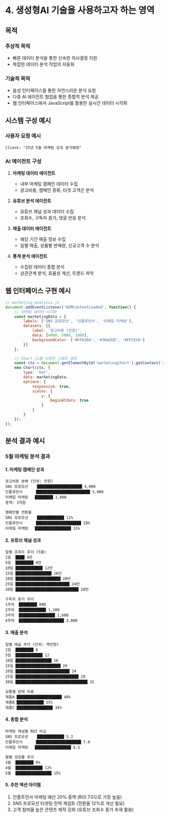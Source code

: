 # 4. 생성형AI 기술을 사용하고자 하는 영역

## 목적
### 추상적 목적
- 빠른 데이터 분석을 통한 신속한 의사결정 지원
- 복잡한 데이터 분석 작업의 자동화

### 기술적 목적
- 음성 인터페이스를 통한 자연스러운 분석 요청
- 다중 AI 에이전트 협업을 통한 종합적 분석 제공
- 웹 인터페이스에서 JavaScript를 활용한 실시간 데이터 시각화

## 시스템 구성 예시

### 사용자 요청 예시
```
Client: "25년 5월 마케팅 성과 분석해줘"
```

### AI 에이전트 구성
1. **마케팅 데이터 에이전트**
   - 내부 마케팅 캠페인 데이터 수집
   - 광고비용, 캠페인 종류, 타겟 고객군 분석

2. **유튜브 분석 에이전트**
   - 유튜브 채널 성과 데이터 수집
   - 조회수, 구독자 증가, 댓글 반응 분석

3. **매출 데이터 에이전트**
   - 해당 기간 매출 정보 수집
   - 일별 매출, 상품별 판매량, 신규고객 수 분석

4. **통계 분석 에이전트**
   - 수집된 데이터 종합 분석
   - 상관관계 분석, 효율성 계산, 트렌드 파악

## 웹 인터페이스 구현 예시

```javascript
// marketing-analysis.js
document.addEventListener('DOMContentLoaded', function() {
    // 마케팅 데이터 시각화
    const marketingData = {
        labels: ['SNS 프로모션', '인플루언서', '이메일 마케팅'],
        datasets: [{
            label: '광고비용 (만원)',
            data: [4000, 5000, 1000],
            backgroundColor: ['#FF6384', '#36A2EB', '#FFCE56']
        }]
    };

    // Chart.js를 사용한 그래프 생성
    const ctx = document.getElementById('marketingChart').getContext('2d');
    new Chart(ctx, {
        type: 'bar',
        data: marketingData,
        options: {
            responsive: true,
            scales: {
                y: {
                    beginAtZero: true
                }
            }
        }
    });
});
```

## 분석 결과 예시

### 5월 마케팅 분석 결과

#### 1. 마케팅 캠페인 성과
```
광고비용 분배 (단위: 만원)
SNS 프로모션    ████████████████████ 4,000
인플루언서      ████████████████████████ 5,000
이메일 마케팅   ████████ 1,000
총액: 1억원

캠페인별 전환율
SNS 프로모션    ████████████ 12%
인플루언서      ████████████████████ 18%
이메일 마케팅   ████████████████ 15%
```

#### 2. 유튜브 채널 성과
```
일별 조회수 추이 (5월)
1일  ████ 4만
5일  ████████ 8만
10일 ████████████ 12만
15일 ████████████████ 16만
20일 ████████████████████ 20만
25일 ████████████████████████ 24만
30일 ████████████████████████████ 28만

구독자 증가 추이
1주차  ████████ 800
2주차  ████████████ 1,200
3주차  ████████████████ 1,600
4주차  ████████████████████ 2,000
```

#### 3. 매출 분석
```
일별 매출 추이 (단위: 백만원)
1일  ████████ 8
5일  ████████████ 12
10일 ████████████████ 16
15일 ████████████████████ 20
20일 ████████████████████████ 24
25일 ████████████████████████████ 28
30일 ████████████████████████████████ 32

상품별 판매 비중
제품A ████████████████████ 40%
제품B ████████████ 25%
제품C ████████████████ 35%
```

#### 4. 종합 분석
```
마케팅 채널별 ROI 비교
SNS 프로모션    ████████████ 5.2
인플루언서      ████████████████████ 7.0
이메일 마케팅   ████████████████ 6.5

월별 성장률 추이
3월  ████████ 8%
4월  ████████████ 12%
5월  ████████████████ 15%
```

#### 5. 추천 액션 아이템
1. 인플루언서 마케팅 예산 20% 증액 (ROI 7.0으로 가장 높음)
2. SNS 프로모션 타겟팅 전략 재검토 (전환율 12%로 개선 필요)
3. 고객 참여율 높은 콘텐츠 제작 강화 (유튜브 조회수 증가 추세 활용)

